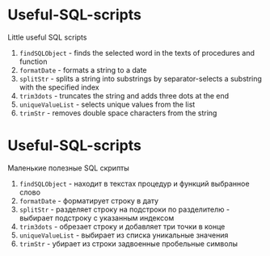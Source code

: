 # Useful-SQL-scripts
Little useful SQL scripts

1. `findSQLObject` - finds the selected word in the texts of procedures and function
2. `formatDate` - formats a string to a date
3. `splitStr` - splits a string into substrings by separator-selects a substring with the specified index
4. `trim3dots` - truncates the string and adds three dots at the end
5. `uniqueValueList` - selects unique values from the list
6. `trimStr` - removes double space characters from the string

# Useful-SQL-scripts
Маленькие полезные SQL скрипты

1. `findSQLObject` - находит в текстах процедур и функций выбранное слово
2. `formatDate` - форматирует строку в дату
3. `splitStr` - разделяет строку на подстроки по разделителю - выбирает подстроку с указанным индексом
4. `trim3dots` - обрезает строку и добавляет три точки в конце
5. `uniqueValueList` - выбирает из списка уникальные значения
6. `trimStr` - убирает из строки задвоенные пробельные символы
